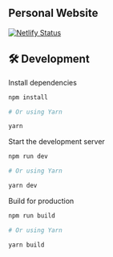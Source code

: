## Personal Website


[![Netlify Status](https://api.netlify.com/api/v1/badges/0987cc25-5679-4228-8ae8-162f46354056/deploy-status)](https://app.netlify.com/sites/priceless-lamport-f629a3/deploys)

## 🛠 Development

Install dependencies

```zsh
npm install

# Or using Yarn

yarn
```

Start the development server

```zsh
npm run dev

# Or using Yarn

yarn dev
```

Build for production

```zsh
npm run build

# Or using Yarn

yarn build
```
